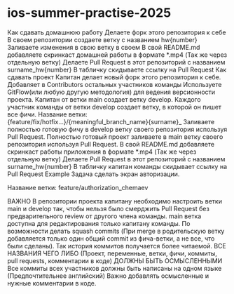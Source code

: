 # ios-summer-practise-2025

Как сдавать домашнюю работу
Делаете форк этого репозитория к себе
В своем репозитории создаете ветку с названием hw{number}
Заливаете изменения в свою ветку в своем
В свой README.md добавляете скринкаст домашней работы в формате *.mp4 (Так же через отдельную ветку)
Делаете Pull Request в этот репозиторий с названием surname_hw{number}
В табличку скидываете ссылку на Pull Request
Как сдавать проект
Капитан делает новый форк этого репозитория к себе.
Добавляет в Contributors остальных участников команды
Используете GitFlow(или любую другую методология) для ведения версионности проекта.
Капитан от ветки main создает ветку develop.
Каждого участник команды от ветки develop создает ветку, в которой он пишет все фичи. Название ветки: {feature/fix/hotfix...}/{meaningful_branch_name}{surname}_
Заливаете полностью готовую фичу в develop ветку своего репозитория используя Pull Request.
Полностью готовый проект заливаете в main ветку своего репозитория используя Pull Request.
В свой README.md добавляете скринкаст работы приложения в формате *.mp4 (Так же через отдельную ветку)
Делаете Pull Request в этот репозиторий с названием surname_hw{number}
В табличку капитан команды скидывает ссылку на Pull Request
Example
Задача сделать экран авторизации.

Название ветки: feature/authorization_chemaev

ВАЖНО
В репозитории проекта капитану необходимо настроить ветки main и develop так, чтобы нельзя было смерджить Pull Request без предварительного review от другого члена команды.
main ветка доступна для редактирования только капитану команды.
По возможности делать squash commits (При merge в родительскую ветку добавляется только один общий commit из фича-ветки, а не все, что были сделаны). Так история коммитов получается более читаемой.
ВСЕ НАЗВАНИЯ ЧЕГО ЛИБО (Проект, переменные, ветки, фичи, коммиты, pull requests, комментарии в коде) ДОЛЖНЫ БЫТЬ ОСМЫСЛЕННЫМИ
Все коммиты всех участников должны быть написаны на одном языке (Предпочтительнее английский)
Важно добавлять осмысленные и нужные комментарии в коде.
